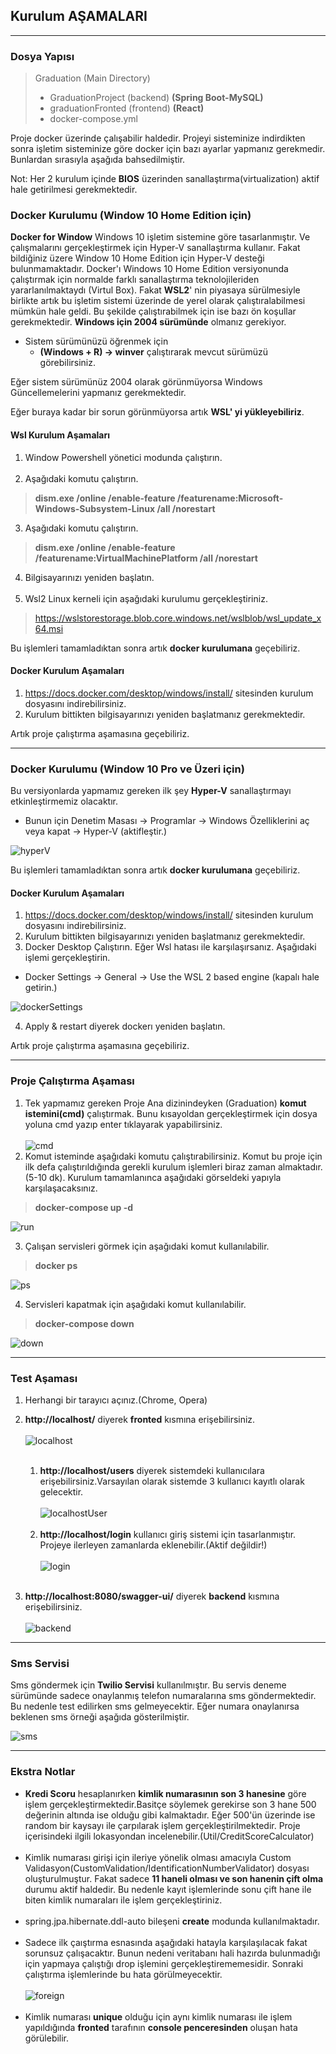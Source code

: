 ## Kurulum AŞAMALARI

---

### Dosya Yapısı
>Graduation (Main Directory) 
> * GraduationProject (backend) **(Spring Boot-MySQL)**
> * graduationFronted (frontend) **(React)**
> * docker-compose.yml

Proje docker üzerinde çalışabilir haldedir. Projeyi sisteminize indirdikten sonra işletim sisteminize göre docker için bazı ayarlar yapmanız gerekmedir. Bunlardan sırasıyla aşağıda bahsedilmiştir. 

Not: Her 2 kurulum içinde **BIOS** üzerinden sanallaştırma(virtualization) aktif hale getirilmesi gerekmektedir.

### Docker Kurulumu (Window 10 Home Edition için)
**Docker for Window** Windows 10 işletim sistemine göre tasarlanmıştır. Ve çalışmalarını gerçekleştirmek için Hyper-V sanallaştırma kullanır. Fakat bildiğiniz üzere Window 10 Home Edition için Hyper-V desteği bulunmamaktadır. Docker'ı Windows 10 Home Edition versiyonunda çalıştırmak için normalde farklı sanallaştırma teknolojileriden yararlanılmaktaydı (Virtul Box). Fakat **WSL2**' nin piyasaya sürülmesiyle birlikte artık bu işletim sistemi üzerinde de yerel olarak çalıştıralabilmesi mümkün hale geldi.
Bu şekilde çalıştırabilmek için ise bazı ön koşullar gerekmektedir. **Windows için 2004 sürümünde** olmanız gerekiyor. 
* Sistem sürümünüzü öğrenmek için 
  * **(Windows + R) -> winver** çalıştırarak mevcut sürümüzü görebilirsiniz. 
  
Eğer sistem sürümünüz 2004 olarak görünmüyorsa Windows Güncellemelerini yapmanız gerekmektedir.

Eğer buraya kadar bir sorun görünmüyorsa artık **WSL' yi yükleyebiliriz**.

#### Wsl Kurulum Aşamaları

1. Window Powershell yönetici modunda çalıştırın.
<br><br>
2. Aşağıdaki komutu çalıştırın. 
> **dism.exe /online /enable-feature /featurename:Microsoft-Windows-Subsystem-Linux /all /norestart**
3. Aşağıdaki komutu çalıştırın.
> **dism.exe /online /enable-feature /featurename:VirtualMachinePlatform /all /norestart**
4. Bilgisayarınızı yeniden başlatın. <br><br>
5. Wsl2 Linux kerneli için aşağıdaki kurulumu gerçekleştiriniz.
> https://wslstorestorage.blob.core.windows.net/wslblob/wsl_update_x64.msi

Bu işlemleri tamamladıktan sonra artık **docker kurulumana** geçebiliriz.

#### Docker Kurulum Aşamaları
1. https://docs.docker.com/desktop/windows/install/ sitesinden kurulum dosyasını indirebilirsiniz.
2. Kurulum bittikten bilgisayarınızı yeniden başlatmanız gerekmektedir.

Artık proje çalıştırma aşamasına geçebiliriz.

---

### Docker Kurulumu (Window 10 Pro ve Üzeri için)
Bu versiyonlarda yapmamız gereken ilk şey **Hyper-V** sanallaştırmayı etkinleştirmemiz olacaktır. 

* Bunun için Denetim Masası -> Programlar -> Windows Özelliklerini aç veya kapat -> Hyper-V (aktifleştir.) 

![hyperV](https://user-images.githubusercontent.com/72503092/152138312-17819582-b347-42b1-9b77-e1aff257713b.png)

Bu işlemleri tamamladıktan sonra artık **docker kurulumana** geçebiliriz.

#### Docker Kurulum Aşamaları
1. https://docs.docker.com/desktop/windows/install/ sitesinden kurulum dosyasını indirebilirsiniz.
2. Kurulum bittikten bilgisayarınızı yeniden başlatmanız gerekmektedir.
3. Docker Desktop Çalıştırın. Eğer Wsl hatası ile karşılaşırsanız. Aşağıdaki işlemi gerçekleştirin.

* Docker Settings -> General -> Use the WSL 2 based engine (kapalı hale getirin.)

![dockerSettings](https://user-images.githubusercontent.com/72503092/152138478-ba7f7b98-4e00-4348-8b24-24a6781aa361.png)

4. Apply & restart diyerek dockerı yeniden başlatın.

Artık proje çalıştırma aşamasına geçebiliriz.

---

### Proje Çalıştırma Aşaması

1. Tek yapmamız gereken Proje Ana dizinindeyken (Graduation) **komut istemini(cmd)** çalıştırmak. 
Bunu kısayoldan gerçekleştirmek için dosya yoluna cmd yazıp enter tıklayarak yapabilirsiniz.<br><br>
![cmd](https://user-images.githubusercontent.com/72503092/152138398-952ed166-5e14-4c6f-a90a-2ec5aae66fa6.png)
2. Komut isteminde aşağıdaki komutu çalıştırabilirsiniz. Komut bu proje için ilk defa çalıştırıldığında gerekli kurulum işlemleri biraz zaman almaktadır.(5-10 dk). Kurulum tamamlanınca aşağıdaki görseldeki yapıyla karşılaşacaksınız.

>**docker-compose up -d**
 
![run](https://user-images.githubusercontent.com/72503092/151660584-a3aef84e-1d08-43c0-907d-6081e7afc00d.png)

3. Çalışan servisleri görmek için aşağıdaki komut kullanılabilir.
> **docker ps**

![ps](https://user-images.githubusercontent.com/72503092/151660588-d1556a3d-9125-403d-813f-3ff8a2ce2d39.png)

4. Servisleri kapatmak için aşağıdaki komut kullanılabilir.
> **docker-compose down**

![down](https://user-images.githubusercontent.com/72503092/151660598-012ce358-db56-4fbe-a513-c656dfe9d852.png)

---

### Test Aşaması
1. Herhangi bir tarayıcı açınız.(Chrome, Opera)
2. **http://localhost/**  diyerek **fronted** kısmına erişebilirsiniz.<br><br>
![localhost](https://user-images.githubusercontent.com/72503092/151660610-5b7dffb5-b72d-474a-9093-c495ee294a41.png) <br><br>

   1. **http://localhost/users** diyerek sistemdeki kullanıcılara erişebilirsiniz.Varsayılan olarak sistemde 3 kullanıcı kayıtlı olarak gelecektir.<br><br>
   ![localhostUser](https://user-images.githubusercontent.com/72503092/151660617-7ac3bc27-81cd-43f2-8567-611d08395a1f.png)  <br><br>
   2. **http://localhost/login**  kullanıcı giriş sistemi için tasarlanmıştır. Projeye ilerleyen zamanlarda eklenebilir.(Aktif değildir!)<br><br>
    ![login](https://user-images.githubusercontent.com/72503092/151660619-37c6e927-134d-4a59-a6ab-9ef51e1fff67.png) <br><br>
3. **http://localhost:8080/swagger-ui/** diyerek **backend** kısmına erişebilirsiniz.<br><br>
   ![backend](https://user-images.githubusercontent.com/72503092/151660630-d1fa428e-6bfd-4921-bf08-3099fcad844a.png)

---

### Sms Servisi
Sms göndermek için **Twilio Servisi** kullanılmıştır. Bu servis deneme sürümünde sadece onaylanmış telefon numaralarına sms
göndermektedir. Bu nedenle test edilirken sms gelmeyecektir.
Eğer numara onaylanırsa beklenen sms örneği aşağıda gösterilmiştir. 

![sms](https://user-images.githubusercontent.com/72503092/151660632-561cfdcf-c18a-4ee9-aee6-ecd6a164bbcd.jpg)

---

### Ekstra Notlar
* **Kredi Scoru** hesaplanırken **kimlik numarasının son 3 hanesine** göre işlem gerçekleştirmektedir.Basitçe söylemek gerekirse son 3 hane 500 değerinin altında ise 
olduğu gibi kalmaktadır. Eğer 500'ün üzerinde ise random bir kaysayı ile çarpılarak işlem gerçekleştirilmektedir.
Proje içerisindeki ilgili lokasyondan incelenebilir.(Util/CreditScoreCalculator)
<br><br>
* Kimlik numarası girişi için ileriye yönelik olması amacıyla Custom Validasyon(CustomValidation/IdentificationNumberValidator) dosyası oluşturulmuştur. Fakat sadece **11 haneli olması ve son hanenin çift olma** durumu aktif haldedir. Bu nedenle kayıt işlemlerinde
sonu çift hane ile biten kimlik numaraları ile işlem gerçekleştiriniz.
<br><br>
* spring.jpa.hibernate.ddl-auto bileşeni **create** modunda kullanılmaktadır.
<br><br>
* Sadece ilk çaıştırma esnasında aşağıdaki hatayla karşılaşılacak fakat sorunsuz çalışacaktır. Bunun nedeni veritabanı hali hazırda bulunmadığı için
yapmaya çalıştığı drop işlemini gerçekleştirememesidir. Sonraki çalıştırma işlemlerinde bu hata görülmeyecektir.
<br><br>
![foreign](https://user-images.githubusercontent.com/72503092/151660639-f09c6529-9e87-43cc-9e00-8f8882cfd144.png)
<br><br>
* Kimlik numarası **unique** olduğu için aynı kimlik numarası ile işlem yapıldığında **fronted** tarafının **console penceresinden** oluşan hata görülebilir.
